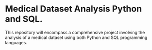 # Medical Dataset Analysis Python and SQL.
This repository will encompass a comprehensive project involving the analysis of a medical dataset using both Python and SQL programming languages.
